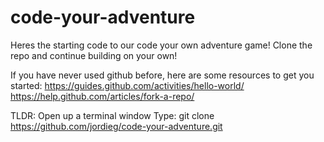 # code-your-adventure
Heres the starting code to our code your own adventure game! Clone the repo and continue building on your own!

If you have never used github before, here are some resources to get you started:
  https://guides.github.com/activities/hello-world/
  https://help.github.com/articles/fork-a-repo/
  
  TLDR:
    Open up a terminal window
    Type: git clone https://github.com/jordieg/code-your-adventure.git
    

